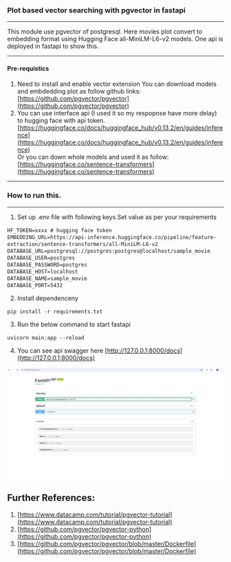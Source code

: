 ### Plot based vector searching with pgvector in fastapi
---
This module use pgvector of postgresql. Here movies plot convert to embedding format using Hugging Face all-MiniLM-L6-v2 models. 
One api is deployed in fastapi to show this.   

---
#### Pre-requistics
1. Need to install and enable vector extension 
You can download models and embdedding plot as follow github links:   
[https://github.com/pgvector/pgvector](https://github.com/pgvector/pgvector)
2. You can use interface api (I used it so my respopnse  have more delay) to hugging face with api token.   [https://huggingface.co/docs/huggingface_hub/v0.13.2/en/guides/inference](https://huggingface.co/docs/huggingface_hub/v0.13.2/en/guides/inference)  
Or you can down whole models and used it as follow: 
[https://huggingface.co/sentence-transformers](https://huggingface.co/sentence-transformers)
---
### How to run this.
---   
1. Set up .env file with following keys.Set value as per your requirements
````
HF_TOKEN=xxxx # hugging face token
EMBEDDING_URL=https://api-inference.huggingface.co/pipeline/feature-extraction/sentence-transformers/all-MiniLM-L6-v2
DATABASE_URL=postgresql://postgres:postgres@localhost/sample_movie
DATABASE_USER=postgres
DATABASE_PASSWORD=postgres
DATABASE_HOST=localhost
DATABASE_NAME=sample_movie
DATABASE_PORT=5432
````
2. Install dependenceny   
````
pip install -r requirements.txt
````
3. Run the below command to start fastapi
````
uvicorn main:app --reload
````
4. You can see api swagger here [http://127.0.0.1:8000/docs](http://127.0.0.1:8000/docs)

![Api list](api_swagger.jpg)

Further References:
----

1. [https://www.datacamp.com/tutorial/pgvector-tutorial](https://www.datacamp.com/tutorial/pgvector-tutorial)   
2. [https://github.com/pgvector/pgvector-python](https://github.com/pgvector/pgvector-python)
3. [https://github.com/pgvector/pgvector/blob/master/Dockerfile](https://github.com/pgvector/pgvector/blob/master/Dockerfile)